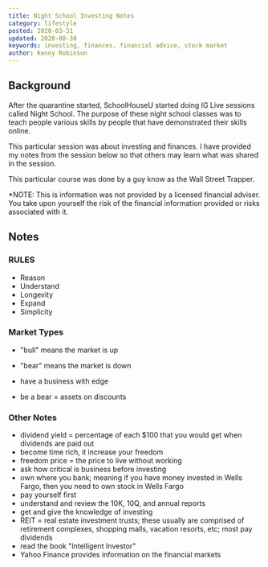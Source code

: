 ```yaml
---
title: Night School Investing Notes
category: lifestyle
posted: 2020-03-31
updated: 2020-08-30
keywords: investing, finances, financial advice, stock market
author: Kenny Robinson
---
```


## Background

After the quarantine started, SchoolHouseU started doing IG Live sessions called Night School. The
purpose of these night school classes was to teach people various skills by people that have demonstrated
their skills online.

This particular session was about investing and finances. I have provided my notes from the session below
so that others may learn what was shared in the session.

This particular course was done by a guy know as the Wall Street Trapper.

*NOTE: This is information was not provided by a licensed financial adviser. You take upon yourself the 
risk of the financial information provided or risks associated with it.

## Notes

### RULES

* Reason
* Understand
* Longevity
* Expand
* Simplicity

### Market Types

* "bull" means the market is up
* "bear" means the market is down

* have a business with edge
* be a bear = assets on discounts

### Other Notes

* dividend yield = percentage of each $100 that you would get when dividends are paid out
* become time rich, it increase your freedom
* freedom price = the price to live without working
* ask how critical is business before investing
* own where you bank; meaning if you have money invested in Wells Fargo, then you need to own stock in Wells Fargo
* pay yourself first
* understand and review the 10K, 10Q, and annual reports
* get and give the knowledge of investing
* REIT = real estate investment trusts; these usually are comprised of retirement complexes, shopping malls,
vacation resorts, etc; most pay dividends
* read the book "Intelligent Investor"
* Yahoo Finance provides information on the financial markets
